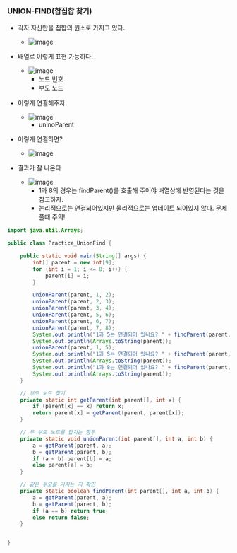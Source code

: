 ### UNION-FIND(합집합 찾기)

* 각자 자신만을 집합의 원소로 가지고 있다.
  + ![image](https://user-images.githubusercontent.com/98008421/236656211-37a3db5d-7917-4b8d-82c9-6ad722e97923.png)

* 배열로 이렇게 표현 가능하다.
  + ![image](https://user-images.githubusercontent.com/98008421/236656229-12e25c74-9b9c-4542-989c-18286daf0b9d.png)
    - 노드 번호
    - 부모 노드

* 이렇게 연결해주자
  + ![image](https://user-images.githubusercontent.com/98008421/236656306-36aed031-ff3f-471f-a88f-a09905c97e82.png)
    - uninoParent

* 이렇게 연결하면?
  + ![image](https://user-images.githubusercontent.com/98008421/236656418-bac59559-3a7f-4a18-95a3-fefb398be7e9.png)
* 결과가 잘 나온다
  + ![image](https://user-images.githubusercontent.com/98008421/236656491-48758fc7-869d-4dbc-bf63-19629906445c.png)
    - 1과 8의 경우는 findParent()를 호출해 주어야 배열상에 반영된다는 것을 참고하자. 
    - 논리적으로는 연결되어있지만 물리적으로는 업데이트 되어있지 않다. 문제풀때 주의!

```java
import java.util.Arrays;

public class Practice_UnionFind {

    public static void main(String[] args) {
        int[] parent = new int[9];
        for (int i = 1; i <= 8; i++) {
            parent[i] = i;
        }

        unionParent(parent, 1, 2);
        unionParent(parent, 2, 3);
        unionParent(parent, 3, 4);
        unionParent(parent, 5, 6);
        unionParent(parent, 6, 7);
        unionParent(parent, 7, 8);
        System.out.println("1과 5는 연결되어 있나요? " + findParent(parent, 1, 5));
        System.out.println(Arrays.toString(parent));
        unionParent(parent, 1, 5);
        System.out.println("1과 5는 연결되어 있나요? " + findParent(parent, 1, 5));
        System.out.println(Arrays.toString(parent));
        System.out.println("1과 8는 연결되어 있나요? " + findParent(parent, 1, 8));
        System.out.println(Arrays.toString(parent));
    }

    // 부모 노드 찾기
    private static int getParent(int parent[], int x) {
        if (parent[x] == x) return x;
        return parent[x] = getParent(parent, parent[x]);
    }

    // 두 부모 노드를 합치는 함두
    private static void unionParent(int parent[], int a, int b) {
        a = getParent(parent, a);
        b = getParent(parent, b);
        if (a < b) parent[b] = a;
        else parent[a] = b;
    }

    // 같은 부모를 가지는 지 확인
    private static boolean findParent(int parent[], int a, int b) {
        a = getParent(parent, a);
        b = getParent(parent, b);
        if (a == b) return true;
        else return false;
    }


}


```


